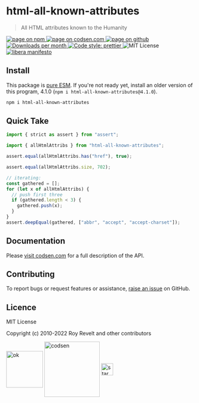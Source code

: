 # html-all-known-attributes

> All HTML attributes known to the Humanity

<div class="package-badges">
  <a href="https://www.npmjs.com/package/html-all-known-attributes" rel="nofollow noreferrer noopener">
    <img src="https://img.shields.io/badge/-npm-blue?style=flat-square" alt="page on npm">
  </a>
  <a href="https://codsen.com/os/html-all-known-attributes" rel="nofollow noreferrer noopener">
    <img src="https://img.shields.io/badge/-codsen-blue?style=flat-square" alt="page on codsen.com">
  </a>
  <a href="https://github.com/codsen/codsen/tree/main/packages/html-all-known-attributes" rel="nofollow noreferrer noopener">
    <img src="https://img.shields.io/badge/-github-blue?style=flat-square" alt="page on github">
  </a>
  <a href="https://npmcharts.com/compare/html-all-known-attributes?interval=30" rel="nofollow noreferrer noopener" target="_blank">
    <img src="https://img.shields.io/npm/dm/html-all-known-attributes.svg?style=flat-square" alt="Downloads per month">
  </a>
  <a href="https://prettier.io" rel="nofollow noreferrer noopener" target="_blank">
    <img src="https://img.shields.io/badge/code_style-prettier-brightgreen.svg?style=flat-square" alt="Code style: prettier">
  </a>
  <img src="https://img.shields.io/badge/licence-MIT-brightgreen.svg?style=flat-square" alt="MIT License">
  <a href="https://liberamanifesto.com" rel="nofollow noreferrer noopener" target="_blank">
    <img src="https://img.shields.io/badge/libera-manifesto-lightgrey.svg?style=flat-square" alt="libera manifesto">
  </a>
</div>

## Install

This package is [pure ESM](https://gist.github.com/sindresorhus/a39789f98801d908bbc7ff3ecc99d99c). If you're not ready yet, install an older version of this program, 4.1.0 (`npm i html-all-known-attributes@4.1.0`).

```bash
npm i html-all-known-attributes
```

## Quick Take

```js
import { strict as assert } from "assert";

import { allHtmlAttribs } from "html-all-known-attributes";

assert.equal(allHtmlAttribs.has("href"), true);

assert.equal(allHtmlAttribs.size, 702);

// iterating:
const gathered = [];
for (let x of allHtmlAttribs) {
  // push first three
  if (gathered.length < 3) {
    gathered.push(x);
  }
}
assert.deepEqual(gathered, ["abbr", "accept", "accept-charset"]);
```

## Documentation

Please [visit codsen.com](https://codsen.com/os/html-all-known-attributes/) for a full description of the API.

## Contributing

To report bugs or request features or assistance, [raise an issue](https://github.com/codsen/codsen/issues/new/choose) on GitHub.

## Licence

MIT License

Copyright (c) 2010-2022 Roy Revelt and other contributors

<img src="https://codsen.com/images/png-codsen-ok.png" width="98" alt="ok" align="center"> <img src="https://codsen.com/images/png-codsen-1.png" width="148" alt="codsen" align="center"> <img src="https://codsen.com/images/png-codsen-star-small.png" width="32" alt="star" align="center">
